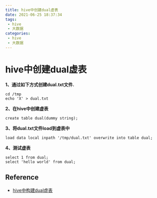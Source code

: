 ```yaml
---
title: hive中创建dual虚表
date: 2021-06-25 18:37:34
tags:
 - hive
 - 大数据
categories: 
 - hive
 - 大数据
---
```


# hive中创建dual虚表


**1、通过如下方式创建dual.txt文件.**
```
cd /tmp
echo 'X' > dual.txt
```

**2、在hive中创建虚表**
```
create table dual(dummy string);
```

**3、将dual.txt文件load到虚表中**
```
load data local inpath '/tmp/dual.txt' overwrite into table dual;
```

**4、测试虚表**
```
select 1 from dual;
select 'hello world' from dual;
```

## Reference
- [hive中构建dual虚表](https://blog.csdn.net/qq_20641565/article/details/52927511)
